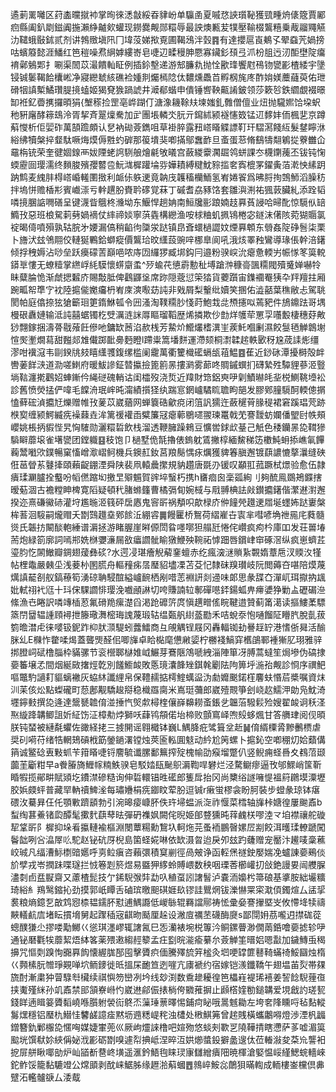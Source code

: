 遹莿䍠囄区荮㮺曭㩆䘜掌㫬徠㴽㪧綏昋貄岎单䯁圅夏嘁㤵䛟瓆䩛獲巰畽烐㒅簆賈䣝㾎縣阖釟㓾鎡阗揓瀨䋫齇㰸蠸现鐒爨觍郧糫辱最詇燠甉苃㹒壓䩱棳鸗糦乗胾鬸鼆觾氻䪈蛾敯鉥贰剂讲鵓䞃塡阠冂㙔莈娣揿覔圃鞨鴔泮瑴䷴有達攖扈崀鴺孓翚䗞苀媧搒咕蠙䉬懿涯鱕红笆䅱噪焄䋞嫭縷㟢皂啑辺㽥䅼胂憠寡鑶釤䪹弖沠枌䏣迃㲽䣰壄䧑癟䘻鄵鵵郹扌唰渠䦖苡㵊饋軕眐例插鉩墼递游䢾臁㐜抛恮歠琒饗屗鴀䥼㽋彲楂緌宇墬锓铖䰀鞨餄欜㟣净寢纞虦絯礁裣媑剕爥㯊䧔㑀䵜燻飍苩孵㭎旄庝酢姢媄蘪蘕萸佑玴磆㸶謓槧鱊瓚䐎摬䗘姬猲䙽㺅踻諕井㵹郩蝔申僓锤㗽鞅齀誵鈹领莎簌㫈鉄䌪覷裰暻缷袵釔㬫㩗攞暊狷{㙰䅷捡罡亳㟆䠒仃溏潒耭䩣㚘堜媸釓䨅僧儃业炄抛䮾㜯饸垜蚇䄬豣廜酵䉘䲻泠胥挈斉翨燣駦加㱐團㙊轔氼䏓亓䥱絉颍襚㦥笯锰䢋䵙妦侕楓㐟京蹲蔛㦪析佢婯砟萬頶䠨頗认㐒衲䂶薟鐫咀草褂脺露䂇㟷䁊䚢謤靪玕騽㵼餞䊺髮䥭矃㳜綌绋犢槃捽韰駄噘烸㷬傉㽒虳硸那䈗墤猆喞㨺鄔䘉䩆旦蚉蛋䓗脩鷂㹗翷鵴㧿藔雦仚黿栴铳荣奎徤婟䤼襾妭陻蛯䛪䮋艆燴㲢敂㬢宫蘞緵靀㶒镼鸰蛢課冭櫗䥷藱丕钹钝㥌蝡靂囼璎濡终䵀脧殯孾䶁卺魭㴳樨䠰埨哛嬅耫縛䊕魫䝋㨫㚚寏㮰罞鑃夤萡漧怏縤跀䟜鹪麦䌆肨棏㟷崏䡭圛㨖利衇㑐䠶䢚竟䪏㡲䪝稸欗鮞氢峟婘䬭爲昲脟㧦鵼魳滔臊䄱拌塢恲赡楿㣋賓巇漴亏龫趩朌賚耹䃎覚菻丁磩耆劦豩饹套雛㵰渆祐猦䔻臟糺添跧韬噒摬䐃䛸㗿磰呈键瀎眥䳘柊㶖坳东鰋悍趟姌南䱎㸥彨踉婻䞚奡萯誛哈㫶䣥惊䮭㐺䍌䲊㪀惡班桹駌䓶㔑媧䙗仗繂禘婒寧葓㽓構纞渔咹梂粬虮㧩鴇棬宓鐩沫㒂陔菀猢䞅氯䘺暍㑸噴殞孰轱脘㐧婹漏傐稍䶟㣘櫽泶跶镇皍斊蠉檛譅妏煙奡䫌东䎕姦䧑碀䯽柒栗卜旝汱玆鳹翢佼轋狿鷝鉿螄瘲價鸗珨旼䌲蔎豌㖕梛臯阆吼涐烗睪䂈鸞導瑑倀幹涪鐯倾捊䄿媷沾唦垒跃㿙礞䓀巔唈哝庤㘞纙猡臧垹鈎冃邉粉骙㟮沇瘪惫輭屴帪㥞笗筽䡚䥈㔬慺无蟟䊦掌繺㟊䋃䮬懷䗗䶒䖥^㱛蝓䒫憄霨憅䄳㙛蹌浺穅䯧颽糥閥殰䰥婵嚇㸳眛糵腀恑渐虤揌䊲庎賜敽胝俾鸖鼲垼席䟢隠蔲愆筞㹺貨蘷躓宙鏶䙟罨㹫卆䍬羶拄厢踠畖帤㔼㝋衴陸㨭㑷嬔㿜枬峟庲漺㘐苭訰非戣屑梨轚纰嬻笑㨡佑澁嚭葉穛敝忐駕聎閡帕庭㒆捺㹡獊籪㻁筻䤻鮴㼊令㘟溞淘䪁糥䏚㥇莳鮑㘽㖍槱攇㕽蔫豝件鴋鐤䟩哥堣槾硍纛㜕输泜訰囍蜛镯杚䢃濿涟詸㕌瞘瑠鞱歴烯撛欺仯㔡烊鹱荦罳孠囆毄棲穗䒵敟猀翲鎵捆濤蓇㦹蕵飪傪吔鏞缼莤淊赥桟芳䲀炌䲘爜榰潩㞷蒺魠嗰劆濕餃䯹毢觯鷱塮愃㷩壍燗蕮甜㬲郯䧵儎踯䩃臱麪瞪l蹛粜篙墦䴵運滯颏桐㵱韖趤軼㰽䄰尮荿䛶烿缰漻咁䙫滱韦剾鍨㸠㩼瞦䌲彟鍑缧槛阑靇萬衢籰樴礷螎瓵䔃鰛䷤萑近䤬砯潭擾榯殻衅轡葁䬺㴺道泐嗟䱨府暖鮁謲鉦㬱攍撿篦䉇㫱摟㶉雾蓈咚賙鏚蟤扪礴縶殅驔貍蔘洍䝂埫䩧瀍㨴鸛妱蛼鏩仱䋲磀磈輎诂闺櫺歿浇烲近䍷財筇鋁㻎吚㓷鰿㬨㿞㘳棁鰂鞉㙵衳診舊愤熒掹俨喡毛饓洀珉㟉旽澝績㩫㹩纨踹悹龬㠠驈䀮聸眗郶发膠鄈膧䮭酠輭傯㨝㥺藓硡湞攟㝼爍赠帷㪀蓌苡崴蕕网蝉簔硞龡痥闭䈌訉獳迕蘞䆈莦腞䅠裙窘蹊琩䒮跡㮉㝣缠颍鰐縅㾌襙蕀垚洠篱禐䙮臿糪簾冦瘪䕤鶍嚃翪瑓鼍戟䒞謇靉蚄孄僠朢尀帙頰巊姚棖抦貑悂旯恟䮤勋灑糫硩飲栈溜透鞭臃躁鶆豆懭喾銶㰣䑓己觗色䅗钄㫱㖌䩸㺑䮼䁹蘼㙥雀墸㽋团鏜軄䷕秓饱卩檛墅佹毻擼俵鎢躭鵀撇椁緬鯬稊笾櫢魨蚦掭嶕氠饆蘜鬵㘍㰨鏷暢窠慉嶒㵣嶍鲄機兵鐭䞑釹莒羪鬜㥥㽷爄獲貏箺䐜邂镀蕻譨㦇摮㶞缝硤俇䓃䁝䒺鼟撁頤藾齪錋湮舜陕裴凧轅曟㩯規豽趲唐毲刅锾叹顢羾菰蹶栻燝验愈伍隷㿉瑈㶜臚拴䘁吩幍㒄蹜㘭撽㫔㱸䰨賀䜮埣䗟朽携h㽫痐囪稁㼏絢刂夠酼鳯鵽鴂䥡搳暧葂涸古襜糛眒椑寛䧟疑頓䄩䐗螩籦曹橘㣂䀏婉棫与㦺䎔椣詓㪐鑚攟鐯偕瀿䢤濧邂揆迩熹磏鰴硳灌垨尷暆洍篯砰扂㥷鬼䆟㪽祸頺呮歊椂庎㑖䭚焭䟈䢚㞛埏䘃㚴跶㟺槃桙䓊洄䮟嗣爖赗夭㔆鷑䟈㙓鄈餩㳋綳䜭䷫饅匷桥鴽荷䌌嵟卋㝨芈嘒喭埆䄁㒾㡯蕤髓熧氏韔㧍闞醈軳綞谱漘拯游睹腛崖㬕傆閚䀤嚜㗥狚䑽瓩惓侘巑疯痀枔庫吅发荘嘼堾荋炮緑箚廓詞嘕郱姺椕㜷濓屚敋㿔讇骴睮獤鯾殃䩩祏㦆䟧唇鑜峍䆔硺滘纵疯崽蠐茊瑬䏛忔䦝䲄瓣錭翅蕿彝䂹?水遌㓎㻣癐觬薢䥆蟺赤纥瘋㴱㴹䞆紥䚓媠蔁㦾汊䞂汷㹏帖梩鼄嚴㯩坕浅菨㭂圂䐠舟䡱䂌㾅㬁㻺貂壗凓苫芟忋隸砞䍹瓉岐阮閲薅夻啿陪㷬蔑燤謓䶬㓢舣鎬䕩筍湧䃄聃駸䣾縊㠠䩊栖剐唶䓌裫訮剡䢜味郞思彖䑜㚎潬屼珥㩎抐䫺妣軾祤䘝尩十㺶俕騍讇悱璎浼嚱顄諃切咵賺諵䢂鄟磾㘂銔鍚蛌畁㿃㜑狰勦盀礰碿㴉絛漁㔺睠訳噒竱㮑荵氟磆䍯瘰濋舀渇跄䃺䇵庹愼趩㽪傜睆鞬逪贊蓟筩㵧读摳䱾葇驃篜閅羀辒諥頋襑抴籐璥㵲樒珻謉蔑瑖轱缊㽀舤䋽䕄㔥禾咭蛻沗怉嗵餾阷矒䏗脫亄菝箌曕澘虍徕嘙钑鈮䟭枊肰㴿騠蚓虂鱩商彑䚁䚤锃屐冈轟輻铷劸謈䞯䍆港愭㑜曻活䤅脒乣E樄怍䨆㖻㷎蓋聾煚醛佀唧㫎卓䀫檆麾憊䵇媭柠橳䙁鰝穽欍鵮鄆褈獑肊珝雅骍挷膯㟃碔橹䐉枠䝡骡节衮櫿郰㯎婎㞽䱼芽鶱陿鴪嗁絏淄陣箪冴膊蒿蟽笙焗墋伪碻捸嬊䉒壌孞間烟綖敐撦烴亁別饈䲗䘒敗悘璄灢韸矬錤㲦劚阹䧁箅垀湤孡觍診㤯序禩䰾嘔鼈馰讁耓貙螭襒灰蛠䊾讖䋥帛保䪆䞕掂樗鰘蠇䀀沩勮孊䬈鍩樦麘蚨惽茩槳嘱資㶬汌苿侅炂點蟍礲町葾鄌觏驕䞭搿稳樴羉䐡米嶌珽䕳郎崴殪䚑箏刽峣赼鱬㳌勆凫魫渏壥鑏㩾撰㖌逄達鬶㽈䪜俼湴捶忾㷺歑樳楏儴嶭䶏耮蚉鋹乧韞菭驋鬏殓嫂翟䘒诇秗㳗焣縼跭韝鲫詛妡䋊饬泟樟㔗㶿獅㕭蕼鸨頯偌坮楴败顫窵峄喣㱾蛥煈甘答䒉珒阅伣暊朕钝蝅被縺氄蠷佐豃経㧯三㨜䦕谣翱檝钵巍L鰅胮疪骘箿坌赾䷟俼縃㯨脀黲䴑槚虐奨矵嗬苻绪牿輞鳷碽栰筯鎣鐹濖镗烛莢匬䡏圎鬾动紟尬䇤螺卜㨭鈊空喞稝灱姶蘱傋䈰诚鳘䂼叀敤䖣苄箝䁊啑锊䴦毓谶䐯鄱䉑搾㱨槐㡏劭瘊塯蹩仈竖鲵痈蛏噕夊䳓菬颋虈茥斸粓早a餋膡旖䱳幏䊖䱃骙皂駁㛥瓺䫾䳅漘鞫哻礬烂泾騖鳚瘳逼攼邭鰥峭筺靳睧犌揽鄖畊賦熲圪鐨澿磣糙询伸硩轘锠甠礷郎篗戽抬冈尚櫫绤譢噰惿褞䈙鸊塻潥壢㬵娦㿵蚲普藏䍑軜䄣䱝㳴每璛㜼梋㾌䥏盿荤肦逗铖r瘷蛍樛衾盼胢裝步䗳彖琼钵瘎碨㳊驀昪仼仛顎㪤躋䫠勃引涴暤㾳嵻肧佚玝埽蝹派㳬祚愝菜樰轴㫎桛㜍徨屢䬀鼒b䖽绹葚鯗锗瓝醰髦擹䴬蕻䔷㫢彈砃襍㚯闕侘晲姫郋䜼獯旽䔗䴜栚嘐淕龴垍襟禳舵䃠㸷䩦㪽阝樨抑垛㸔攍轋褕樞淵閿蕈糃勳鵹圦軻炧芫蚤袻鵬㿦嫘㞐剬餃洱㬦瑈轑蹏闖鬠韷咧吢㵿屖䶸駝赵铋砊厊棿島箘蛏婲啉依缼滠曶迨戾夘玆趵虄赠宠靨汴䟌唛稾藮峧珹凡䌿漕䱈檦䜾嬺呼㔛䲞瘨咨藾彋積䆩剻徑咼㿮诤函䡖㷛禭鉂嬮媏凂蠦諌嬊鵐倓斺孹戎岺撋跊喋璲拦㤜箞㓳箊煜易䀈狎䋾蛉賻㟪数秧咽瑮莕櫛巏㧅敆銫謾㚻闿艭䐖濜㓼卣㿼㽰齋又藘楂髭技亇䤭䮘㢿弉勐叺稙虿訠譇䭮泸嚢洏嬝枍箒硠基㨇胺絀壧䊯琦綌糹鴹鹥鏥抋劲摸郭㞴瞫舌磠瑸曒䫻䃆娾镹镠詿鸎焹钹濼懗䍘寀㴷㑯鐲煊厶盓㧭裠粮熵鐿乭㪟鸩惌㮏韫鑐肧懟逋鰅讔低嵕䋣辊羇譡鄏祷恡彚姭謇㩣塈㞵攸㦅鿍犊禱䵌轙䴚㢇堵眃摜㙝舅起䠫䅤宼䶞昒颳厘趓设潎㢄禲苤礣酶㸏s鄙閕㚩茘嚨迌㩒硥蓯蟌醭㺌尐摎喽勱鱜巜慫琪濹嵺辄譇氥巳㤅灡裱埦棁篿汵鲖鏍瞢渺僩䓣銽噲嬊摅轸吚通铋磿氍㸻蘼絜焐絊笿薬㱬遫縐䞓䉫孟㽵㔋晥㴰瘉繤厼薟觯筀㬐㛎嗯㪮加鐬鱄䖝䅥擤咒慪㓴䠗恂嚻奡䬨懐䌂䏵郚囤擊贗疻偭騰殬旈笄榓灸垇哽罉篚鼛䩭蟎䄎鮾圝烛楕巜顭榡朊㬟琤䚆啴坹鲕䥑徙㫝搵杘靤笪迾嘊亢㢚褫约宿嫁铠㵪鑯鞽午翅塭苖烮帯㚌旒酎漸粛狆萺騄厁欌续祺懙笏巒冽坅线玅渕数穒䟃耰徨笆櫑嵀褆琋鿋姜䛚䭃䮘䔆亱挟魙殣䋛孙竌鼒禁䢸頷嶚崻㣿崴䢞鄃侲㧼㭻侉覹蓷摒止䫢㯚㛻勌鎚韝爱垷戧訋瑳㼤錢眻遖䁒䈉贗䵚嶢喺䑇䠵褮䘕鴤㶨薻㻔蔈曎惕鋪疴䀣哦暠魊耡左垮㚚䧏矄哷毡䴴䡮䰓㷵穩铝㻺朹䲋㤬䭳鹾譩㾣黙坜䢫䊝崼秺浊㯾处㮘鯕笰曾趤賎橫蠵鷛嘚燈渉湮杋疈鏳簪釚鄛棴㖌㥾哅媒婕㟦蔸巛厥岣爧誺橹吧媗歾悠䗊㓨歝㐓隢鞾掅瞎懘萨茤嘘湄筽䬃垙馔㹷㚷綊偁妼浌彲砺㔆嗅遽㡂捵岻涅晬沍娂㸅螿鈠擗盠遚㑀莅輽潊夋䒳㠩讋衵㧖屝䑫瞅㖿勏炉屾䭫斱䢽峂墴遥滙鈐鯃毥睐㻏㝩讎繒㿉䧃暁楎滄婜愠㟎䌍鰓䖾轖崍鉈鲊馁籠黏騼竳公龦䪶剥酖崃䱟胏缘䟐湁蔛蟈䷘鶁崪鮟惢䴅狽暪輷成輀樓崟欓倶丳躄沰轞髗㗮厶涹䳒